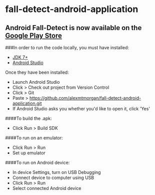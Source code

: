 # fall-detect-android-application

## Android Fall-Detect is now available on the [Google Play Store](https://play.google.com/store/apps/details?id=uk.ac.gla.alexmtmorgan.falldetect)

###In order to run the code locally, you must have installed:
 - [JDK 7+](http://www.oracle.com/technetwork/java/javase/downloads/index.html)
 - [Android Studio](https://developer.android.com/sdk/index.html)

Once they have been installed:
 - Launch Android Studio
 - Click > Check out project from Version Control
 - Click > Git
 - Paste > https://github.com/alexmtmorgan/fall-detect-android-application.git
 - If Android Studio asks you whether you'd like to open it, click 'Yes'

####To build the .apk:
 - Click Run > Build SDK

####To run on an emulator:
 - Click Run > Run
 - Set up emulator

####To run on Android device:
 - In device Settings, turn on USB Debugging
 - Connect device to computer using USB
 - Click Run > Run
 - Select connected Android device
